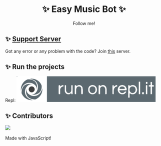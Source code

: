 <h1 align="center"> ✨ Easy Music Bot ✨ </h1>
<p align="center">Follow me!</p>

## ✨ [Support Server](https://discord.gg/a9SHDpD)
Got any error or any problem with the code? Join [this](https://discord.gg/a9SHDpD) server.

## ✨ Run the projects
Repl:
[![Run on Repl.it](https://github.com/DavidCavallaro/Bot-Musica/blob/main/replit.PNG?raw=true)](https://repl.it/github/DavidCavallaro/Bot-Musica)
## ✨ Contributors
<a href="https://github.com/DavidCavallaro/Bot-Musica/graphs/contributors">
  <img src="https://contributors-img.web.app/image?repo=DavidCavallaro/Bot-Musica" />
</a>

Made with JavaScript!